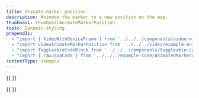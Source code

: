 ```yaml
---
title: Animate marker position
description: Animate the marker to a new position on the map.
thumbnail: thumbnailAnimateMarkerPosition
topic: Dynamic styling
prependJs:
  - "import { VideoWithDeviceFrame } from '../../../components/video-with-device-frame'"
  - "import videoAnimateMarkerPosition from '../../../video/example-animatemarkerposition.mp4'"
  - "import ToggleableCodeBlock from '../../../components/toggleable-code-block'"
  - "import { rawJavaCode } from '../../../example-code/AnimatedMarkerActivity.js'"
contentType: example
---
```


{{
  <VideoWithDeviceFrame
    videoFile={videoAnimateMarkerPosition}
    rotation="horizontal"
    device="pixel-2"
  />
}}

<!-- Any notes about this example would go here.  -->

{{
  <ToggleableCodeBlock
    java={rawJavaCode}
  />
}}
